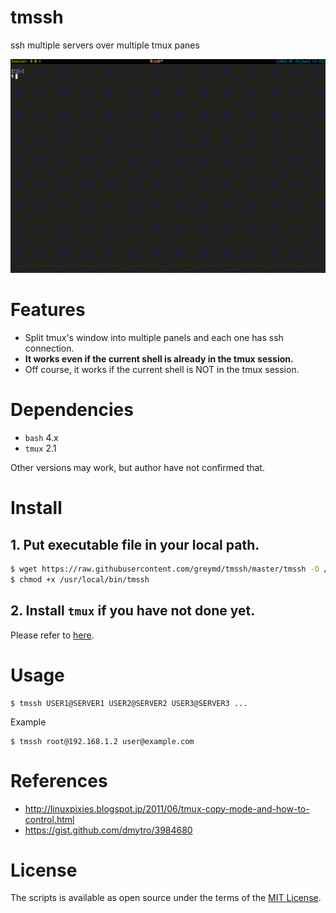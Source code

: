 # tmssh
ssh multiple servers over multiple tmux panes

<p align="center">
<img src="./img/tmssh_movie_720.gif" />
</p>

# Features
* Split tmux's window into multiple panels and each one has ssh connection.
* **It works even if the current shell is already in the tmux session.**
* Off course, it works if the current shell is NOT in the tmux session.

# Dependencies
* `bash` 4.x
* `tmux` 2.1

Other versions may work, but author have not confirmed that.

# Install

## 1. Put executable file in your local path.

```sh
$ wget https://raw.githubusercontent.com/greymd/tmssh/master/tmssh -O /usr/local/bin/tmssh
$ chmod +x /usr/local/bin/tmssh
```

## 2. Install `tmux` if you have not done yet.
Please refer to [here](http://linoxide.com/how-tos/install-tmux-manage-multiple-linux-terminals/).

# Usage

```
$ tmssh USER1@SERVER1 USER2@SERVER2 USER3@SERVER3 ...
```

Example

```
$ tmssh root@192.168.1.2 user@example.com
```

# References
* http://linuxpixies.blogspot.jp/2011/06/tmux-copy-mode-and-how-to-control.html
* https://gist.github.com/dmytro/3984680

# License

The scripts is available as open source under the terms of the [MIT License](http://opensource.org/licenses/MIT).
